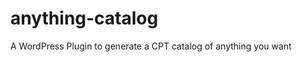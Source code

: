 anything-catalog
================

A WordPress Plugin to generate a CPT catalog of anything you want
